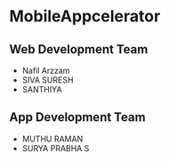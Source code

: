 # MobileAppcelerator

## Web Development Team
* Nafil Arzzam
* SIVA SURESH
* SANTHIYA


## App Development Team
* MUTHU RAMAN
* SURYA PRABHA S

